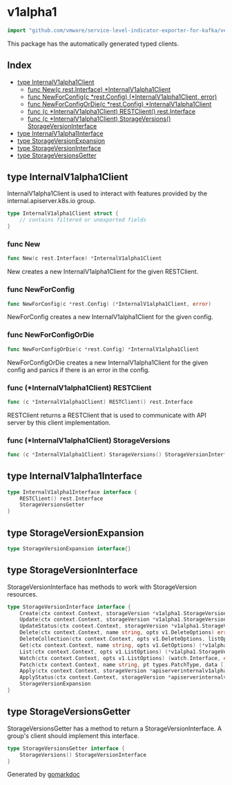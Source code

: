 <!-- Code generated by gomarkdoc. DO NOT EDIT -->

# v1alpha1

```go
import "github.com/vmware/service-level-indicator-exporter-for-kafka/vendor/k8s.io/client-go/kubernetes/typed/apiserverinternal/v1alpha1"
```

This package has the automatically generated typed clients.

## Index

- [type InternalV1alpha1Client](<#type-internalv1alpha1client>)
  - [func New(c rest.Interface) *InternalV1alpha1Client](<#func-new>)
  - [func NewForConfig(c *rest.Config) (*InternalV1alpha1Client, error)](<#func-newforconfig>)
  - [func NewForConfigOrDie(c *rest.Config) *InternalV1alpha1Client](<#func-newforconfigordie>)
  - [func (c *InternalV1alpha1Client) RESTClient() rest.Interface](<#func-internalv1alpha1client-restclient>)
  - [func (c *InternalV1alpha1Client) StorageVersions() StorageVersionInterface](<#func-internalv1alpha1client-storageversions>)
- [type InternalV1alpha1Interface](<#type-internalv1alpha1interface>)
- [type StorageVersionExpansion](<#type-storageversionexpansion>)
- [type StorageVersionInterface](<#type-storageversioninterface>)
- [type StorageVersionsGetter](<#type-storageversionsgetter>)


## type InternalV1alpha1Client

InternalV1alpha1Client is used to interact with features provided by the internal.apiserver.k8s.io group.

```go
type InternalV1alpha1Client struct {
    // contains filtered or unexported fields
}
```

### func New

```go
func New(c rest.Interface) *InternalV1alpha1Client
```

New creates a new InternalV1alpha1Client for the given RESTClient.

### func NewForConfig

```go
func NewForConfig(c *rest.Config) (*InternalV1alpha1Client, error)
```

NewForConfig creates a new InternalV1alpha1Client for the given config.

### func NewForConfigOrDie

```go
func NewForConfigOrDie(c *rest.Config) *InternalV1alpha1Client
```

NewForConfigOrDie creates a new InternalV1alpha1Client for the given config and panics if there is an error in the config.

### func \(\*InternalV1alpha1Client\) RESTClient

```go
func (c *InternalV1alpha1Client) RESTClient() rest.Interface
```

RESTClient returns a RESTClient that is used to communicate with API server by this client implementation.

### func \(\*InternalV1alpha1Client\) StorageVersions

```go
func (c *InternalV1alpha1Client) StorageVersions() StorageVersionInterface
```

## type InternalV1alpha1Interface

```go
type InternalV1alpha1Interface interface {
    RESTClient() rest.Interface
    StorageVersionsGetter
}
```

## type StorageVersionExpansion

```go
type StorageVersionExpansion interface{}
```

## type StorageVersionInterface

StorageVersionInterface has methods to work with StorageVersion resources.

```go
type StorageVersionInterface interface {
    Create(ctx context.Context, storageVersion *v1alpha1.StorageVersion, opts v1.CreateOptions) (*v1alpha1.StorageVersion, error)
    Update(ctx context.Context, storageVersion *v1alpha1.StorageVersion, opts v1.UpdateOptions) (*v1alpha1.StorageVersion, error)
    UpdateStatus(ctx context.Context, storageVersion *v1alpha1.StorageVersion, opts v1.UpdateOptions) (*v1alpha1.StorageVersion, error)
    Delete(ctx context.Context, name string, opts v1.DeleteOptions) error
    DeleteCollection(ctx context.Context, opts v1.DeleteOptions, listOpts v1.ListOptions) error
    Get(ctx context.Context, name string, opts v1.GetOptions) (*v1alpha1.StorageVersion, error)
    List(ctx context.Context, opts v1.ListOptions) (*v1alpha1.StorageVersionList, error)
    Watch(ctx context.Context, opts v1.ListOptions) (watch.Interface, error)
    Patch(ctx context.Context, name string, pt types.PatchType, data []byte, opts v1.PatchOptions, subresources ...string) (result *v1alpha1.StorageVersion, err error)
    Apply(ctx context.Context, storageVersion *apiserverinternalv1alpha1.StorageVersionApplyConfiguration, opts v1.ApplyOptions) (result *v1alpha1.StorageVersion, err error)
    ApplyStatus(ctx context.Context, storageVersion *apiserverinternalv1alpha1.StorageVersionApplyConfiguration, opts v1.ApplyOptions) (result *v1alpha1.StorageVersion, err error)
    StorageVersionExpansion
}
```

## type StorageVersionsGetter

StorageVersionsGetter has a method to return a StorageVersionInterface. A group's client should implement this interface.

```go
type StorageVersionsGetter interface {
    StorageVersions() StorageVersionInterface
}
```



Generated by [gomarkdoc](<https://github.com/princjef/gomarkdoc>)
